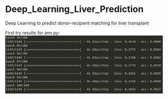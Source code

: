 # Deep_Learning_Liver_Prediction
Deep Learning to predict donor-recipient matching for liver transplant


First try results for ann.py:
![Screenshot](results.png)
